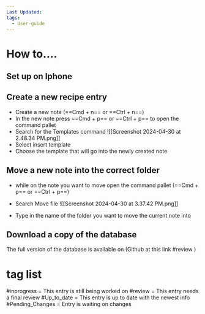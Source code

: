```yaml
---
Last Updated: 
tags:
  - User-guide
---
```

# How to....

## Set up on Iphone

## Create a new recipe entry
-  Create a new note (==Cmd + n== or ==Ctrl + n==)
-  In the new note press ==Cmd + p== or ==Ctrl + p== to open the command pallet
-  Search for the Templates command
	![[Screenshot 2024-04-30 at 2.48.34 PM.png]]
-  Select insert template
-  Choose the template that will go into the newly created note




## Move a new note into the correct folder
- while on the note you want to move open the command pallet (==Cmd + p== or ==Ctrl + p==) 
- Search Move file
	 ![[Screenshot 2024-04-30 at 3.37.42 PM.png]]
	   
- Type in the name of the folder you want to move the current note into

## Download a copy of the database
The full version of the database is available on (Github at this link #review )


# tag list
#inprogress = This entry is still being worked on
#review = This entry needs a final review
#Up_to_date = This entry is up to date with the newest info
#Pending_Changes = Entry is waiting on changes 
